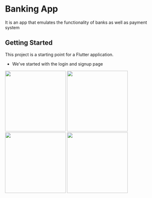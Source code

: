 # Banking App
It is an app that emulates the functionality of banks as well as payment system

## Getting Started

This project is a starting point for a Flutter application.

- We've started with the login and signup page

<p float="left">
  <img src="https://github.com/Perception12/flutter_banking_ui/blob/main/assets/images/ss1.png" width="200">
  <img src="https://github.com/Perception12/flutter_banking_ui/blob/main/assets/images/ss2.png" width="200">
  <img src="https://github.com/Perception12/flutter_banking_ui/blob/main/assets/images/ss3.png" width="200">
  <img src="https://github.com/Perception12/flutter_banking_ui/blob/main/assets/images/ss4.png" width="200">
</p>
